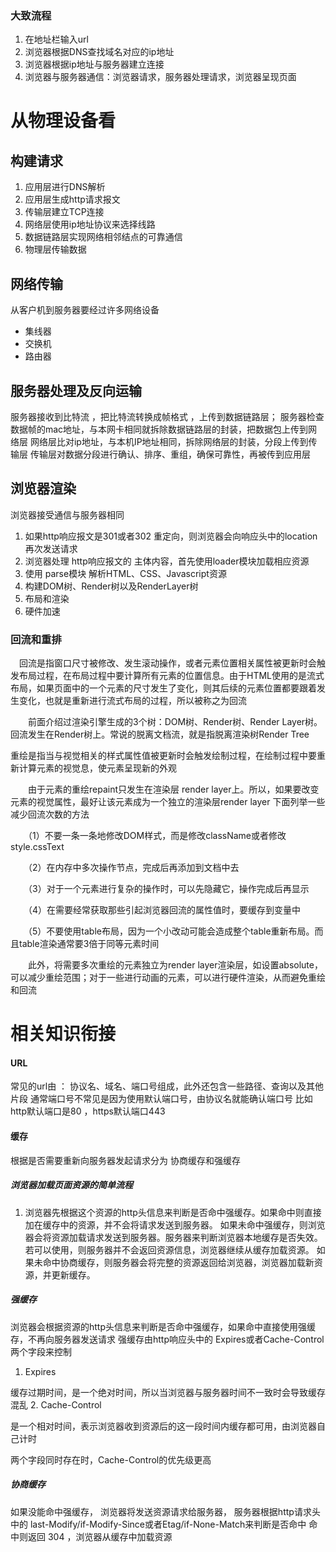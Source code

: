 ### 大致流程
1. 在地址栏输入url
2. 浏览器根据DNS查找域名对应的ip地址
3. 浏览器根据ip地址与服务器建立连接
4. 浏览器与服务器通信：浏览器请求，服务器处理请求，浏览器呈现页面


# 从物理设备看
## 构建请求
1. 应用层进行DNS解析
2. 应用层生成http请求报文
3. 传输层建立TCP连接
4. 网络层使用ip地址协议来选择线路
5. 数据链路层实现网络相邻结点的可靠通信
6. 物理层传输数据

## 网络传输
从客户机到服务器要经过许多网络设备
- 集线器 
- 交换机
- 路由器

## 服务器处理及反向运输
服务器接收到比特流 ，把比特流转换成帧格式 ，上传到数据链路层；
服务器检查数据帧的mac地址，与本网卡相同就拆除数据链路层的封装，把数据包上传到网络层
网络层比对ip地址，与本机IP地址相同，拆除网络层的封装，分段上传到传输层
传输层对数据分段进行确认、排序、重组，确保可靠性，再被传到应用层

## 浏览器渲染
浏览器接受通信与服务器相同
1. 如果http响应报文是301或者302 重定向，则浏览器会向响应头中的location再次发送请求
2. 浏览器处理 http响应报文的 主体内容，首先使用loader模块加载相应资源
3. 使用 parse模块 解析HTML、CSS、Javascript资源
4. 构建DOM树、Render树以及RenderLayer树
5. 布局和渲染
6. 硬件加速

### 回流和重排
　回流是指窗口尺寸被修改、发生滚动操作，或者元素位置相关属性被更新时会触发布局过程，在布局过程中要计算所有元素的位置信息。由于HTML使用的是流式布局，如果页面中的一个元素的尺寸发生了变化，则其后续的元素位置都要跟着发生变化，也就是重新进行流式布局的过程，所以被称之为回流

　　前面介绍过渲染引擎生成的3个树：DOM树、Render树、Render Layer树。回流发生在Render树上。常说的脱离文档流，就是指脱离渲染树Render Tree

重绘是指当与视觉相关的样式属性值被更新时会触发绘制过程，在绘制过程中要重新计算元素的视觉息，使元素呈现新的外观

　　由于元素的重绘repaint只发生在渲染层 render layer上。所以，如果要改变元素的视觉属性，最好让该元素成为一个独立的渲染层render layer
下面列举一些减少回流次数的方法

　　（1）不要一条一条地修改DOM样式，而是修改className或者修改style.cssText

　　（2）在内存中多次操作节点，完成后再添加到文档中去

　　（3）对于一个元素进行复杂的操作时，可以先隐藏它，操作完成后再显示

　　（4）在需要经常获取那些引起浏览器回流的属性值时，要缓存到变量中

　　（5）不要使用table布局，因为一个小改动可能会造成整个table重新布局。而且table渲染通常要3倍于同等元素时间

　　此外，将需要多次重绘的元素独立为render layer渲染层，如设置absolute，可以减少重绘范围；对于一些进行动画的元素，可以进行硬件渲染，从而避免重绘和回流



# 相关知识衔接

#### URL
常见的url由 ： 协议名、域名、端口号组成，此外还包含一些路径、查询以及其他片段
通常端口号不常见是因为使用默认端口号，由协议名就能确认端口号
比如http默认端口是80  ，https默认端口443

#### 缓存
根据是否需要重新向服务器发起请求分为 协商缓存和强缓存
##### 浏览器加载页面资源的简单流程
1. 浏览器先根据这个资源的http头信息来判断是否命中强缓存。如果命中则直接加在缓存中的资源，并不会将请求发送到服务器。
如果未命中强缓存，则浏览器会将资源加载请求发送到服务器。服务器来判断浏览器本地缓存是否失效。若可以使用，则服务器并不会返回资源信息，浏览器继续从缓存加载资源。
如果未命中协商缓存，则服务器会将完整的资源返回给浏览器，浏览器加载新资源，并更新缓存。
##### 强缓存
浏览器会根据资源的http头信息来判断是否命中强缓存，如果命中直接使用强缓存，不再向服务器发送请求
强缓存由http响应头中的  Expires或者Cache-Control  两个字段来控制
1. Expires 

缓存过期时间，是一个绝对时间，所以当浏览器与服务器时间不一致时会导致缓存混乱
2. Cache-Control

是一个相对时间，表示浏览器收到资源后的这一段时间内缓存都可用，由浏览器自己计时

两个字段同时存在时，Cache-Control的优先级更高

##### 协商缓存
如果没能命中强缓存， 浏览器将发送资源请求给服务器， 服务器根据http请求头中的
last-Modify/if-Modify-Since或者Etag/if-None-Match来判断是否命中
命中则返回 304 ，浏览器从缓存中加载资源
